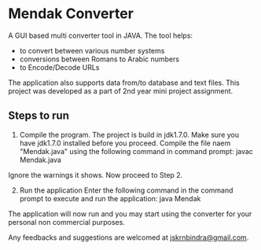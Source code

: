 # Mendak Converter

A GUI based multi converter tool in JAVA. The tool helps:
- to convert between various number systems
- conversions between Romans to Arabic numbers
- to Encode/Decode URLs

The application also supports data from/to database and text files.
This project was developed as a part of 2nd year mini project assignment.

## Steps to run

1. Compile the program.
The project is build in jdk1.7.0. 
Make sure you have jdk1.7.0 installed before you proceed.
Compile the file naem "Mendak.java" using the following command in command prompt: 
javac Mendak.java

Ignore the warnings it shows. Now proceed to Step 2.

2. Run the application
Enter the following command in the command prompt to execute and run the application:
java Mendak

The application will now run and you may start using the converter for your personal non commercial purposes.

Any feedbacks and suggestions are welcomed at jskrnbindra@gmail.com.
